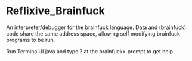 # Reflixive_Brainfuck
An interpreter/debugger for the brainfuck language. Data and (brainfuck) code share the same address space, allowing self modifying brainfuck programs to be run.

Run TerminalUI.java and type ? at the brainfuck> prompt to get help.
